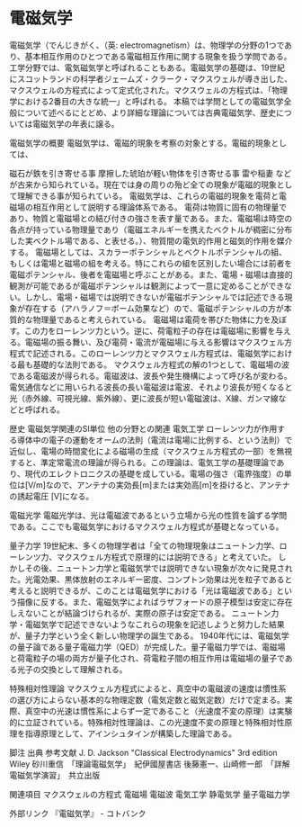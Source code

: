 # 電磁気学

電磁気学（でんじきがく、（英: electromagnetism）は、物理学の分野の1つであり、基本相互作用のひとつである電磁相互作用に関する現象を扱う学問である。工学分野では、電気磁気学と呼ばれることもある。電磁気学の基礎は、19世紀にスコットランドの科学者ジェームズ・クラーク・マクスウェルが導き出した、マクスウェルの方程式によって定式化された。マクスウェルの方程式は、「物理学における2番目の大きな統一」と呼ばれる。
本稿では学問としての電磁気学全般について述べるにとどめ、より詳細な理論については古典電磁気学、歴史については電磁気学の年表に譲る。

電磁気学の概要
電磁気学は、電磁的現象を考察の対象とする。電磁的現象としては、

磁石が鉄を引き寄せる事
摩擦した琥珀が軽い物体を引き寄せる事
雷や稲妻
などが古来から知られている。現在では身の周りの殆ど全ての現象が電磁的現象として理解できる事が知られている。
電磁気学は、これらの電磁的現象を電荷と電磁場の相互作用として説明する理論体系である。
電荷は物質に固有の物理量であり、物質と電磁場との結び付きの強さを表す量である。また、電磁場は時空の各点が持っている物理量であり（電磁エネルギーを携えたベクトルが稠密に分布した実ベクトル場である、と表せる。）、物質間の電気的作用と磁気的作用を媒介する。
電磁場としては、スカラーポテンシャルとベクトルポテンシャルの組、もしくは電場と磁場の組を考える。特にこれらの組を区別したい場合には前者を電磁ポテンシャル、後者を電磁場と呼ぶことがある。また、電場・磁場は直接的観測が可能であるが電磁ポテンシャルは観測によって一意に定めることができない。しかし、電場・磁場では説明できないが電磁ポテンシャルでは記述できる現象が存在する（アハラノフ＝ボーム効果など）ので、電磁ポテンシャルの方が本質的な物理量であると考えられている。
電磁場は電荷を帯びた物体に力を及ぼす。この力をローレンツ力という。逆に、荷電粒子の存在は電磁場に影響を与える。電磁場の振る舞い、及び電荷・電流が電磁場に与える影響はマクスウェル方程式で記述される。このローレンツ力とマクスウェル方程式は、電磁気学における最も基礎的な法則である。
マクスウェル方程式の解の1つとして、電磁場の波である電磁波が得られる。電磁波は、波長や発生機構によって呼び名が変わる。電気通信などに用いられる波長の長い電磁波は電波、それより波長が短くなると光（赤外線、可視光線、紫外線）、更に波長が短い電磁波は、X線、ガンマ線などと呼ばれる。

歴史
電磁気学関連のSI単位
他の分野との関連
電気工学
ローレンツ力が作用する導体中の電子の運動をオームの法則（電流は電場に比例する、という法則）で近似し、電場の時間変化による磁場の生成（マクスウェル方程式の一部）を無視すると、準定常電流の理論が得られる。この理論は、電気工学の基礎理論であり、現代のエレクトロニクスの基礎を成している。電場の強さ（電界強度）の単位は[V/m]なので、アンテナの実効長[m]または実効高[m]を掛けると、アンテナの誘起電圧 [V]になる。

電磁光学
電磁光学は、光は電磁波であるという立場から光の性質を論ずる学問である。ここでも電磁気学におけるマクスウェル方程式が基礎となっている。

量子力学
19世紀末、多くの物理学者は「全ての物理現象はニュートン力学、ローレンツ力、マクスウェル方程式で原理的には説明できる」と考えていた。
しかしその後、ニュートン力学と電磁気学では説明できない現象が次々に発見された。光電効果、黒体放射のエネルギー密度、コンプトン効果は光を粒子であると考えると説明できるが、このことは電磁気学における「光は電磁波である」という描像に反する。また、電磁気学によればラザフォードの原子模型は安定に存在しえないことが結論づけられるが、実際の原子は安定である。
ニュートン力学・電磁気学で記述できないようなこれらの現象を記述しようと努力した結果が、量子力学という全く新しい物理学の誕生である。
1940年代には、電磁気学の量子論である量子電磁力学（QED）が完成した。量子電磁力学では、電磁場と荷電粒子の場の両方が量子化され、荷電粒子間の相互作用は電磁場の量子である光子の交換として理解される。

特殊相対性理論
マクスウェル方程式によると、真空中の電磁波の速度は慣性系の選び方によらない基本的な物理定数（電気定数と磁気定数）だけで定まる。実際、真空中の光速は慣性系によらず一定であること（光速度不変の原理）は実験的に立証されている。特殊相対性理論は、この光速度不変の原理と特殊相対性原理を指導原理として、アインシュタインが構築した理論である。

脚注
出典
参考文献
J. D. Jackson "Classical Electrodynamics" 3rd edition Wiley
砂川重信　「理論電磁気学」　紀伊國屋書店
後藤憲一、山崎修一郎　「詳解電磁気学演習」　共立出版

関連項目
マクスウェルの方程式
電磁場
電磁波
電気工学
静電気学
量子電磁力学

外部リンク
『電磁気学』 - コトバンク